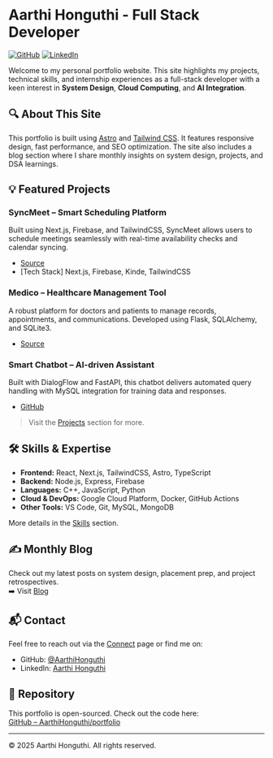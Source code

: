 # Aarthi Honguthi - Full Stack Developer

[![GitHub](https://img.shields.io/badge/GitHub-AarthiHonguthi-181717?style=flat&logo=github)](https://github.com/AarthiHonguthi)
[![LinkedIn](https://img.shields.io/badge/LinkedIn-Aarthi_Honguthi-0077B5?style=flat&logo=linkedin)](https://www.linkedin.com/in/aarthi-honguthi/)

Welcome to my personal portfolio website. This site highlights my projects, technical skills, and internship experiences as a full-stack developer with a keen interest in **System Design**, **Cloud Computing**, and **AI Integration**.

## 🔍 About This Site

This portfolio is built using [Astro](https://astro.build/) and [Tailwind CSS](https://tailwindcss.com/). It features responsive design, fast performance, and SEO optimization. The site also includes a blog section where I share monthly insights on system design, projects, and DSA learnings.

## 💡 Featured Projects

### SyncMeet – Smart Scheduling Platform

Built using Next.js, Firebase, and TailwindCSS, SyncMeet allows users to schedule meetings seamlessly with real-time availability checks and calendar syncing.

- [Source](https://github.com/AarthiHonguthi/SyncMeet)
- [Tech Stack] Next.js, Firebase, Kinde, TailwindCSS

### Medico – Healthcare Management Tool

A robust platform for doctors and patients to manage records, appointments, and communications. Developed using Flask, SQLAlchemy, and SQLite3.

- [Source](https://github.com/SlayZ121/Medico)

### Smart Chatbot – AI-driven Assistant

Built with DialogFlow and FastAPI, this chatbot delivers automated query handling with MySQL integration for training data and responses.

- [GitHub](https://github.com/AarthiHonguthi/NaysaChatBot)

> Visit the [Projects](./src/pages/projects.astro) section for more.

## 🛠 Skills & Expertise

- **Frontend:** React, Next.js, TailwindCSS, Astro, TypeScript  
- **Backend:** Node.js, Express, Firebase  
- **Languages:** C++, JavaScript, Python  
- **Cloud & DevOps:** Google Cloud Platform, Docker, GitHub Actions  
- **Other Tools:** VS Code, Git, MySQL, MongoDB

More details in the [Skills](../src/pages/skills.astro) section.

## ✍️ Monthly Blog

Check out my latest posts on system design, placement prep, and project retrospectives.  
➡️ Visit [Blog](../src/pages/blog.astro)

## 📬 Contact

Feel free to reach out via the [Connect](../src/pages/connect.astro) page or find me on:

- GitHub: [@AarthiHonguthi](https://github.com/AarthiHonguthi)
- LinkedIn: [Aarthi Honguthi](https://www.linkedin.com/in/aarthi-honguthi-b01838257/)

## 🧾 Repository

This portfolio is open-sourced. Check out the code here:  
[GitHub – AarthiHonguthi/portfolio](https://github.com/AarthiHonguthi/portfolio)

---

© 2025 Aarthi Honguthi. All rights reserved.
